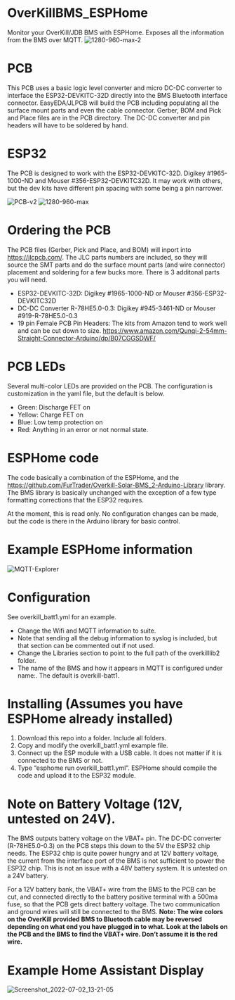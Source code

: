 ﻿# OverKillBMS_ESPHome
Monitor your OverKill/JDB BMS with ESPHome. Exposes all the information from the BMS over MQTT. 
![1280-960-max-2](https://user-images.githubusercontent.com/107140997/177014934-49a9e192-bbda-47c8-b75a-70feade2163c.jpg)


# PCB
This PCB uses a basic logic level converter and micro DC-DC converter to interface the ESP32-DEVKITC-32D directly into the BMS Bluetooth interface connector. EasyEDA/JLPCB will build the PCB including populating all the surface mount parts and even the cable connector. Gerber, BOM and Pick and Place files are in the PCB directory. The DC-DC converter and pin headers will have to be soldered by hand. 

# ESP32 
The PCB is designed to work with the ESP32-DEVKITC-32D. Digikey #1965-1000-ND and Mouser #356-ESP32-DEVKITC32D. It may work with others, but the dev kits have different pin spacing with some being a pin narrower.  

![PCB-v2](https://user-images.githubusercontent.com/107140997/177014873-3f73d354-1657-48e8-abae-97be63967e65.png)
![1280-960-max](https://user-images.githubusercontent.com/107140997/177014937-dcf19b92-7592-4c85-89b6-e7d1e986cb05.jpg)

# Ordering the PCB
The PCB files (Gerber, Pick and Place, and BOM) will inport into https://jlcpcb.com/. The JLC parts numbers are included, so they will source the SMT parts and do the surface mount parts (and wire connector) placement and soldering for a few bucks more. There is 3 additonal parts you will need. 
 - ESP32-DEVKITC-32D: Digikey #1965-1000-ND or Mouser #356-ESP32-DEVKITC32D
 - DC-DC Converter R-78HE5.0-0.3: Digikey #945-3461-ND or Mouser #919-R-78HE5.0-0.3 
 - 19 pin Female PCB Pin Headers: The kits from Amazon tend to work well and can be cut down to size. https://www.amazon.com/Qunqi-2-54mm-Straight-Connector-Arduino/dp/B07CGGSDWF/


# PCB LEDs
Several multi-color LEDs are provided on the PCB. The configuration is customization in the yaml file, but the default is below. 

- Green: Discharge FET on
- Yellow: Charge FET on
- Blue: Low temp protection on
- Red: Anything in an error or not normal state. 


# ESPHome code
The code basically a combination of the ESPHome, and the https://github.com/FurTrader/Overkill-Solar-BMS_2-Arduino-Library library. The BMS library is basically unchanged with the exception of a few type formatting corrections that the ESP32 requires. 

At the moment, this is read only. No configuration changes can be made, but the code is there in the Arduino library for basic control. 

# Example ESPHome information
![MQTT-Explorer](https://user-images.githubusercontent.com/107140997/177014871-44cc665a-d3e5-41db-851b-066be5fb917b.png)



# Configuration 
See overkill_batt1.yml for an example. 
- Change the Wifi and MQTT information to suite. 
- Note that sending all the debug information to syslog is included, but that section can be commented out if not used.
- Change the Libraries section to point to the full path of the overkilllib2 folder.
- The name of the BMS and how it appears in MQTT is configured under name:. The default is overkill-batt1. 

# Installing (Assumes you have ESPHome already installed)
1. Download this repo into a folder. Include all folders. 
2. Copy and modify the overkill_batt1.yml example file.
3. Connect up the ESP module with a USB cable. It does not matter if it is connected to the BMS or not. 
4. Type “esphome run overkill_batt1.yml”. ESPHome should compile the code and upload it to the ESP32 module. 


# Note on Battery Voltage (12V, untested on 24V). 
The BMS outputs battery voltage on the VBAT+ pin. The DC-DC converter (R-78HE5.0-0.3) on the PCB steps this down to the 5V the ESP32 chip needs. The ESP32 chip is quite power hungry and at 12V battery voltage, the current from the interface port of the BMS is not sufficient to power the ESP32 chip.
This is not an issue with a 48V battery system. It is untested on a 24V battery.  

For a 12V battery bank, the VBAT+ wire from the BMS to the PCB can be cut, and connected directly to the battery positive terminal with a 500ma fuse, so that the PCB gets direct battery voltage. The two communication and ground wires will still be connected to the BMS. **Note: The wire colors on the OverKill provided BMS to Bluetooth cable may be reversed depending on what end you have plugged in to what. Look at the labels on the PCB and the BMS to find the VBAT+ wire. Don’t assume it is the red wire.**



# Example Home Assistant Display

![Screenshot_2022-07-02_13-21-05](https://user-images.githubusercontent.com/107140997/177015137-40278ae7-0b63-43b5-b000-30204c605924.png)






 


